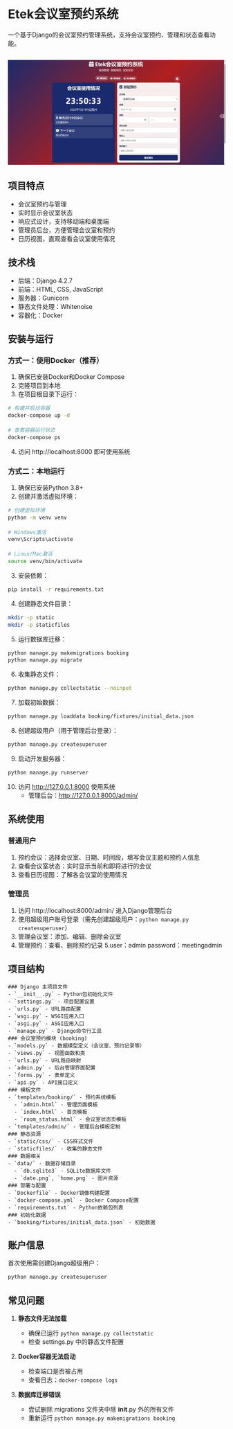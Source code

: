 # Etek会议室预约系统

一个基于Django的会议室预约管理系统，支持会议室预约、管理和状态查看功能。
##
![image](https://github.com/haixiZ11/meeting/blob/main/data/home.png)
## 项目特点

- 会议室预约与管理
- 实时显示会议室状态
- 响应式设计，支持移动端和桌面端
- 管理员后台，方便管理会议室和预约
- 日历视图，直观查看会议室使用情况

## 技术栈

- 后端：Django 4.2.7
- 前端：HTML, CSS, JavaScript
- 服务器：Gunicorn
- 静态文件处理：Whitenoise
- 容器化：Docker

## 安装与运行

### 方式一：使用Docker（推荐）

1. 确保已安装Docker和Docker Compose
2. 克隆项目到本地
3. 在项目根目录下运行：

```bash
# 构建并启动容器
docker-compose up -d

# 查看容器运行状态
docker-compose ps
```

4. 访问 http://localhost:8000 即可使用系统

### 方式二：本地运行

1. 确保已安装Python 3.8+
2. 创建并激活虚拟环境：

```bash
# 创建虚拟环境
python -m venv venv

# Windows激活
venv\Scripts\activate

# Linux/Mac激活
source venv/bin/activate
```

3. 安装依赖：

```bash
pip install -r requirements.txt
```

4. 创建静态文件目录：

```bash
mkdir -p static
mkdir -p staticfiles
```

5. 运行数据库迁移：

```bash
python manage.py makemigrations booking
python manage.py migrate
```

6. 收集静态文件：

```bash
python manage.py collectstatic --noinput
```

7. 加载初始数据：

```bash
python manage.py loaddata booking/fixtures/initial_data.json
```

8. 创建超级用户（用于管理后台登录）：

```bash
python manage.py createsuperuser
```

9. 启动开发服务器：

```bash
python manage.py runserver
```

10. 访问 http://127.0.0.1:8000 使用系统
    - 管理后台：http://127.0.0.1:8000/admin/

## 系统使用

### 普通用户

1. 预约会议：选择会议室、日期、时间段，填写会议主题和预约人信息
2. 查看会议室状态：实时显示当前和即将进行的会议
3. 查看日历视图：了解各会议室的使用情况

### 管理员

1. 访问 http://localhost:8000/admin/ 进入Django管理后台
2. 使用超级用户账号登录（需先创建超级用户：`python manage.py createsuperuser`）
3. 管理会议室：添加、编辑、删除会议室
4. 管理预约：查看、删除预约记录
5.user：admin   password：meetingadmin

## 项目结构

```
### Django 主项目文件
- `__init__.py` - Python包初始化文件
- `settings.py` - 项目配置设置
- `urls.py` - URL路由配置
- `wsgi.py` - WSGI应用入口
- `asgi.py` - ASGI应用入口
- `manage.py` - Django命令行工具
### 会议室预约模块 (booking)
- `models.py` - 数据模型定义（会议室、预约记录等）
- `views.py` - 视图函数和类
- `urls.py` - URL路由映射
- `admin.py` - 后台管理界面配置
- `forms.py` - 表单定义
- `api.py` - API接口定义
### 模板文件
- `templates/booking/` - 预约系统模板
  - `admin.html` - 管理页面模板
  - `index.html` - 首页模板
  - `room_status.html` - 会议室状态页模板
- `templates/admin/` - 管理后台模板定制
### 静态资源
- `static/css/` - CSS样式文件
- `staticfiles/` - 收集的静态文件
### 数据相关
- `data/` - 数据存储目录
  - `db.sqlite3` - SQLite数据库文件
  - `date.png`, `home.png` - 图片资源
### 部署与配置
- `Dockerfile` - Docker镜像构建配置
- `docker-compose.yml` - Docker Compose配置
- `requirements.txt` - Python依赖包列表
### 初始化数据
- `booking/fixtures/initial_data.json` - 初始数据
```

## 账户信息

首次使用需创建Django超级用户：

```bash
python manage.py createsuperuser
```


## 常见问题

1. **静态文件无法加载**
   - 确保已运行 `python manage.py collectstatic`
   - 检查 settings.py 中的静态文件配置

2. **Docker容器无法启动**
   - 检查端口是否被占用
   - 查看日志：`docker-compose logs`

3. **数据库迁移错误**
   - 尝试删除 migrations 文件夹中除 __init__.py 外的所有文件
   - 重新运行 `python manage.py makemigrations booking`


